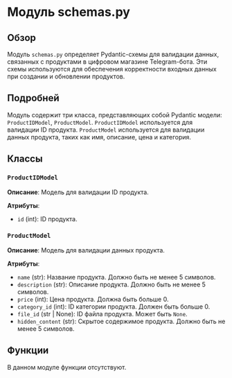 # Модуль schemas.py

## Обзор

Модуль `schemas.py` определяет Pydantic-схемы для валидации данных, связанных с продуктами в цифровом магазине Telegram-бота. Эти схемы используются для обеспечения корректности входных данных при создании и обновлении продуктов.

## Подробней

Модуль содержит три класса, представляющих собой Pydantic модели: `ProductIDModel`, `ProductModel`.
`ProductIDModel` используется для валидации ID продукта.
`ProductModel` используется для валидации данных продукта, таких как имя, описание, цена и категория.

## Классы

### `ProductIDModel`

**Описание**: Модель для валидации ID продукта.

**Атрибуты**:

- `id` (int): ID продукта.

### `ProductModel`

**Описание**: Модель для валидации данных продукта.

**Атрибуты**:

- `name` (str): Название продукта. Должно быть не менее 5 символов.
- `description` (str): Описание продукта. Должно быть не менее 5 символов.
- `price` (int): Цена продукта. Должна быть больше 0.
- `category_id` (int): ID категории продукта. Должен быть больше 0.
- `file_id` (str | None): ID файла продукта. Может быть `None`.
- `hidden_content` (str): Скрытое содержимое продукта. Должно быть не менее 5 символов.

## Функции

В данном модуле функции отсутствуют.